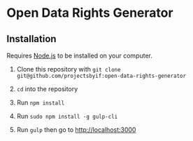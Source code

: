 # Open Data Rights Generator

## Installation

Requires [Node.js](https://nodejs.org) to be installed on your computer.

1. Clone this repository with `git clone git@github.com/projectsbyif:open-data-rights-generator`

2. `cd` into the repository

3. Run `npm install`

4. Run `sudo npm install -g gulp-cli`

5. Run `gulp` then go to [http://localhost:3000](http://localhost:3000)
